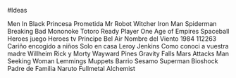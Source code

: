 #Ideas

Men In Black
Princesa Prometida
Mr Robot
Witcher
Iron Man
Spiderman
Breaking Bad
Mononoke
Totoro
Ready Player One
Age of Empires
Spaceball
Heroes juego
Heroes tv
Principe Bel Air
Nombre del Viento
1984
112263
Cariño encogido a niños
Solo en casa
Leroy Jenkins
Como conoci a vuestra madre
Willheim
Rick y Morty
Wayward Pines
Gravity Falls
Mars Attacks
Man Seeking Woman
Lemmings
Muppets
Barrio Sesamo
Superman
Bioshock
Padre de Familia
Naruto
Fullmetal Alchemist

